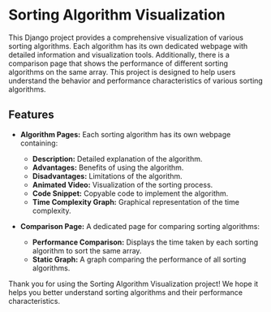 # Sorting Algorithm Visualization

This Django project provides a comprehensive visualization of various sorting algorithms. Each algorithm has its own dedicated webpage with detailed information and visualization tools. Additionally, there is a comparison page that shows the performance of different sorting algorithms on the same array. This project is designed to help users understand the behavior and performance characteristics of various sorting algorithms.

## Features

- **Algorithm Pages:** Each sorting algorithm has its own webpage containing:
  - **Description:** Detailed explanation of the algorithm.
  - **Advantages:** Benefits of using the algorithm.
  - **Disadvantages:** Limitations of the algorithm.
  - **Animated Video:** Visualization of the sorting process.
  - **Code Snippet:** Copyable code to implement the algorithm.
  - **Time Complexity Graph:** Graphical representation of the time complexity.

  
- **Comparison Page:** A dedicated page for comparing sorting algorithms:

  - **Performance Comparison:** Displays the time taken by each sorting algorithm to sort the same array.
  - **Static Graph:** A graph comparing the performance of all sorting algorithms.

Thank you for using the Sorting Algorithm Visualization project! We hope it helps you better understand sorting algorithms and their performance characteristics.
